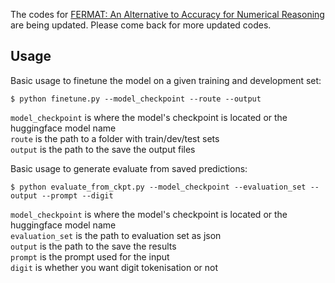 The codes for <a href="https://arxiv.org/abs/2305.17491">FERMAT: An Alternative to Accuracy for Numerical Reasoning</a> are being updated. Please come back for more updated codes.

## Usage
Basic usage to finetune the model on a given training and development set:

	$ python finetune.py --model_checkpoint --route --output

`model_checkpoint` is where the model's checkpoint is located or the huggingface model name <br>
`route` is the path to a folder with train/dev/test sets <br>
`output` is the path to the save the output files

Basic usage to generate evaluate from saved predictions:

	$ python evaluate_from_ckpt.py --model_checkpoint --evaluation_set --output --prompt --digit

`model_checkpoint` is where the model's checkpoint is located or the huggingface model name <br>
`evaluation_set` is the path to evaluation set as json <br>
`output` is the path to the save the results <br>
`prompt` is the prompt used for the input <br>
`digit` is whether you want digit tokenisation or not